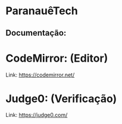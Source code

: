 # ParanauêTech

## Documentação:

# CodeMirror: (Editor)
Link: https://codemirror.net/

# Judge0: (Verificação)
Link: https://judge0.com/

